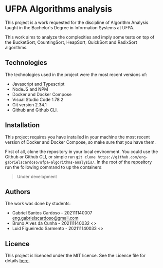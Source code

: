# UFPA Algorithms analysis

This project is a work requested for the discipline of Algorithm Analysis taught in the Bachelor's Degree in Information Systems at UFPA.

This work aims to analyze the complexities and imply some tests on top of the BucketSort, CountingSort, HeapSort, QuickSort and RadixSort algorithms.

## Technologies

The technologies used in the project were the most recent versions of:

- Javascript and Typescript
- NodeJS and NPM
- Docker and Docker Compose
- Visual Studio Code 1.78.2
- Git version 2.34.1
- Github and Github CLI.

## Installation

This project requires you have installed in your machine the most recent version of Docker and Docker Compose, so make sure that you have them.

First of all, clone the repository in your local environment. You could use the Github or Github CLI, or simple run `git clone https://github.com/eng-gabrielscardoso/ufpa-algorithms-analysis/`. In the root of the repository run the following command to up the containers:

> Under development

## Authors

The work was done by students:

- Gabriel Santos Cardoso - 202111140007 <eng.gabrielscardoso@gmail.com>
- Bruno Alves da Cunha - 202111140032 <>
- Luid Figueiredo Sarmento - 202111140033 <>

## Licence

This project is licenced under the MIT licence. See the Licence file for details [here](LICENSE.md).
